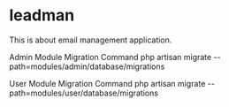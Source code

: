 # leadman

This is about email management application.

Admin Module Migration Command
php artisan migrate --path=modules/admin/database/migrations

User Module Migration Command
php artisan migrate --path=modules/user/database/migrations


